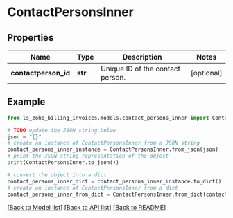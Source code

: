# ContactPersonsInner


## Properties

Name | Type | Description | Notes
------------ | ------------- | ------------- | -------------
**contactperson_id** | **str** | Unique ID of the contact person. | [optional] 

## Example

```python
from ls_zoho_billing_invoices.models.contact_persons_inner import ContactPersonsInner

# TODO update the JSON string below
json = "{}"
# create an instance of ContactPersonsInner from a JSON string
contact_persons_inner_instance = ContactPersonsInner.from_json(json)
# print the JSON string representation of the object
print(ContactPersonsInner.to_json())

# convert the object into a dict
contact_persons_inner_dict = contact_persons_inner_instance.to_dict()
# create an instance of ContactPersonsInner from a dict
contact_persons_inner_from_dict = ContactPersonsInner.from_dict(contact_persons_inner_dict)
```
[[Back to Model list]](../README.md#documentation-for-models) [[Back to API list]](../README.md#documentation-for-api-endpoints) [[Back to README]](../README.md)


